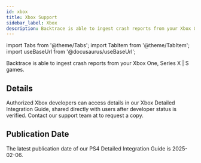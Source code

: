 ```yaml
---
id: xbox
title: Xbox Support
sidebar_label: Xbox
description: Backtrace is able to ingest crash reports from your Xbox One, Series X | S games.
---
```


import Tabs from '@theme/Tabs';
import TabItem from '@theme/TabItem';
import useBaseUrl from '@docusaurus/useBaseUrl';

Backtrace is able to ingest crash reports from your Xbox One, Series X | S games.

## Details

Authorized Xbox developers can access details in our Xbox Detailed Integration Guide, shared directly with users after developer status is verified. Contact our support team at to request a copy.

## Publication Date

The latest publication date of our PS4 Detailed Integration Guide is 2025-02-06.
